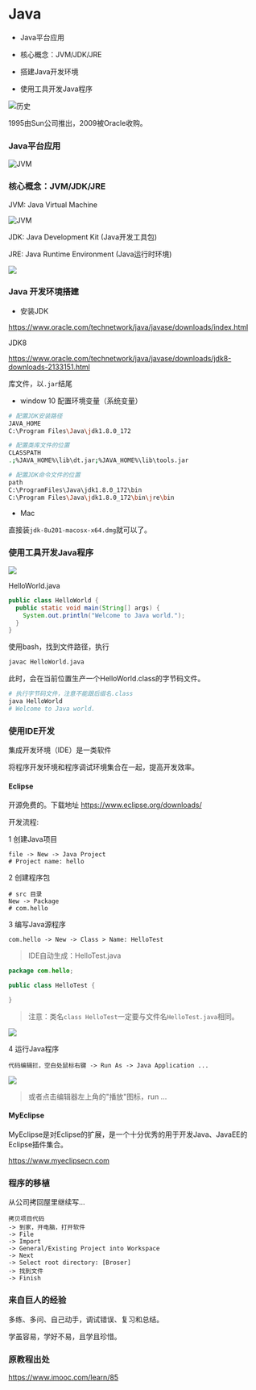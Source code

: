 # Java

* Java平台应用

* 核心概念：JVM/JDK/JRE

* 搭建Java开发环境

* 使用工具开发Java程序

![历史](img/history.png)

1995由Sun公司推出，2009被Oracle收购。

### Java平台应用

![JVM](img/se-ee-me.png)

### 核心概念：JVM/JDK/JRE

JVM: Java Virtual Machine

![JVM](img/jvm.png)

JDK: Java Development Kit (Java开发工具包)

JRE: Java Runtime Environment (Java运行时环境)

![](img/jdk-jre-jvm.png)

### Java 开发环境搭建

* 安装JDK

https://www.oracle.com/technetwork/java/javase/downloads/index.html

JDK8

https://www.oracle.com/technetwork/java/javase/downloads/jdk8-downloads-2133151.html

库文件，以`.jar`结尾

* window 10 配置环境变量（系统变量）

```bash
# 配置JDK安装路径
JAVA_HOME
C:\Program Files\Java\jdk1.8.0_172

# 配置类库文件的位置
CLASSPATH
.;%JAVA_HOME%\lib\dt.jar;%JAVA_HOME%\lib\tools.jar

# 配置JDK命令文件的位置
path
C:\ProgramFiles\Java\jdk1.8.0_172\bin
C:\Program Files\Java\jdk1.8.0_172\bin\jre\bin
```

* Mac

直接装`jdk-8u201-macosx-x64.dmg`就可以了。

### 使用工具开发Java程序

![](img/note-write-java.png)

HelloWorld.java

```java
public class HelloWorld {
  public static void main(String[] args) {
    System.out.println("Welcome to Java world.");
  }
}
```

使用bash，找到文件路径，执行

```bash
javac HelloWorld.java
```

此时，会在当前位置生产一个HelloWorld.class的字节码文件。

```bash
# 执行字节码文件，注意不能跟后缀名.class
java HelloWorld
# Welcome to Java world.
```

### 使用IDE开发

集成开发环境（IDE）是一类软件

将程序开发环境和程序调试环境集合在一起，提高开发效率。

#### Eclipse

开源免费的。下载地址 https://www.eclipse.org/downloads/

开发流程:

1 创建Java项目

```
file -> New -> Java Project
# Project name: hello
```

2 创建程序包

```
# src 目录
New -> Package
# com.hello
```

3 编写Java源程序

```
com.hello -> New -> Class > Name: HelloTest
```

> IDE自动生成：HelloTest.java

```java
package com.hello;

public class HelloTest {

}
```

> 注意：类名`class HelloTest`一定要与文件名`HelloTest.java`相同。

![](img/HelloTest.png)

4 运行Java程序

```
代码编辑拦，空白处鼠标右键 -> Run As -> Java Application ...
```

![](img/HelloTestRun.png)

> 或者点击编辑器左上角的"播放"图标，run ...

#### MyEclipse

MyEclipse是对Eclipse的扩展，是一个十分优秀的用于开发Java、JavaEE的Eclipse插件集合。

https://www.myeclipsecn.com

### 程序的移植

从公司拷回屋里继续写...

```
拷贝项目代码
-> 到家，开电脑，打开软件
-> File
-> Import
-> General/Existing Project into Workspace
-> Next
-> Select root directory: [Broser]
-> 找到文件
-> Finish
```

### 来自巨人的经验

多练、多问、自己动手，调试错误、复习和总结。

学虽容易，学好不易，且学且珍惜。

### 原教程出处

https://www.imooc.com/learn/85
